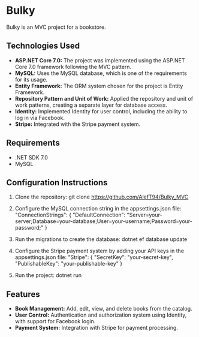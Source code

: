 # Bulky

Bulky is an MVC project for a bookstore.

## Technologies Used

- **ASP.NET Core 7.0:** The project was implemented using the ASP.NET Core 7.0 framework following the MVC pattern.
- **MySQL:** Uses the MySQL database, which is one of the requirements for its usage.
- **Entity Framework:** The ORM system chosen for the project is Entity Framework.
- **Repository Pattern and Unit of Work:** Applied the repository and unit of work patterns, creating a separate layer for database access.
- **Identity:** Implemented Identity for user control, including the ability to log in via Facebook.
- **Stripe:** Integrated with the Stripe payment system.

## Requirements

- .NET SDK 7.0
- MySQL

## Configuration Instructions

1. Clone the repository:
   git clone https://github.com/AlefT94/Bulky_MVC

2. Configure the MySQL connection string in the appsettings.json file:
  "ConnectionStrings": {
  "DefaultConnection": "Server=your-server;Database=your-database;User=your-username;Password=your-password;"
  }

3. Run the migrations to create the database:
   dotnet ef database update

4. Configure the Stripe payment system by adding your API keys in the appsettings.json file:
   "Stripe": {
  "SecretKey": "your-secret-key",
  "PublishableKey": "your-publishable-key"
  }

5. Run the project:
   dotnet run

## Features
- **Book Management:** Add, edit, view, and delete books from the catalog.
- **User Control:** Authentication and authorization system using Identity, with support for Facebook login.
- **Payment System:** Integration with Stripe for payment processing.
